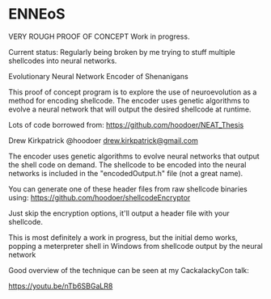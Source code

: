 # ENNEoS
VERY ROUGH PROOF OF CONCEPT
Work in progress. 

Current status: Regularly being broken by me trying to stuff multiple shellcodes into neural networks. 

Evolutionary Neural Network Encoder of Shenanigans

This proof of concept program is to explore the use of
neuroevolution as a method for encoding shellcode.
The encoder uses genetic algorithms
to evolve a neural network that will output the desired
shellcode at runtime.

Lots of code borrowed from:
https://github.com/hoodoer/NEAT_Thesis

Drew Kirkpatrick
@hoodoer
drew.kirkpatrick@gmail.com




The encoder uses genetic algorithms to evolve neural networks that output the shell code on demand. 
The shellcode to be encoded into the neural networks is included in the "encodedOutput.h" file (not a great name). 

You can generate one of these header files from raw shellcode binaries using:
https://github.com/hoodoer/shellcodeEncryptor

Just skip the encryption options, it'll output a header file with your shellcode. 

This is most definitely a work in progress, but the initial demo works,
popping a meterpreter shell in Windows from shellcode output by the neural network


Good overview of the technique can be seen at my CackalackyCon talk:

https://youtu.be/nTb6SBGaLR8
